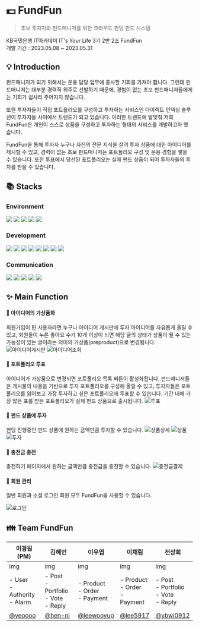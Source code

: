 # 💵 FundFun

> 초보 투자자와 펀드매니저를 위한 크라우드 펀딩 펀드 시스템

KB국민은행 IT아카데미 IT's Your Life 3기 2반 2조 FundFun<br>개발 기간 : 2023.05.08 ~ 2023.05.31

## 💡 Introduction
펀드매니저가 되기 위해서는 운용 담당 업무에 종사할 기회를 가져야 합니다. 그런데 펀드매니저는 대부분 경력직 위주로 선발하기 때문에, 경험이 없는 초보 펀드매니저들에게는 기회가 쉽사리 주어지지 않습니다.

또한 투자자들이 직접 포트폴리오를 구성하고 투자하는 서비스인 다이렉트 인덱싱 솔루션이 투자자들 사이에서 트렌드가 되고 있습니다. 이러한 트렌드에 발맞춰 저희 FundFun은 개인이 스스로 상품을 구성하고 투자하는 형태의 서비스를 개발하고자 했습니다.

FundFun을 통해 투자자 누구나 자신의 전문 지식을 살려 투자 상품에 대한 아이디어를 제시할 수 있고, 경력이 없는 초보 펀드매니저는 포트폴리오 구성 및 운용 경험을 쌓을 수 있습니다. 또한 투표에서 당선된 포트폴리오는 실제 펀드 상품이 되어 투자자들의 투자를 받을 수 있습니다.



## 📚 Stacks
### Environment
<img  src="https://img.shields.io/badge/windows-0078D6?style=for-the-badge&logo=windows&logoColor=white"> <img  src="https://img.shields.io/badge/macOS-000000?style=for-the-badge&logo=macos&logoColor=white"> <img src="https://img.shields.io/badge/intellijIdea-000000?style=for-the-badge&logo=intellijIdea&logoColor=white"> <img src="https://img.shields.io/badge/sqlDeveloper-666666?style=for-the-badge&logo=sqlDeveloper&logoColor=white"> <img src="https://img.shields.io/badge/postman-FF6C37?style=for-the-badge&logo=postman&logoColor=white">


### Development
<img  src="https://img.shields.io/badge/java-007396?style=for-the-badge&logo=java&logoColor=white"> <img  src="https://img.shields.io/badge/oracle-F80000?style=for-the-badge&logo=oracle&logoColor=white"> <img src="https://img.shields.io/badge/springboot-6DB33F?style=for-the-badge&logo=springboot&logoColor=white"> <img src="https://img.shields.io/badge/thymeleaf-005F0F?style=for-the-badge&logo=thymeleaf&logoColor=white"> <img src="https://img.shields.io/badge/html5-E34F26?style=for-the-badge&logo=html5&logoColor=white"> <img src="https://img.shields.io/badge/css-1572B6?style=for-the-badge&logo=css3&logoColor=white">  <img src="https://img.shields.io/badge/javascript-F7DF1E?style=for-the-badge&logo=javascript&logoColor=black">  <img src="https://img.shields.io/badge/jquery-0769AD?style=for-the-badge&logo=jquery&logoColor=white">

### Communication
<img src="https://img.shields.io/badge/github-181717?style=for-the-badge&logo=github&logoColor=white"> <img src="https://img.shields.io/badge/notion-000000?style=for-the-badge&logo=notion&logoColor=white"> <img src="https://img.shields.io/badge/figma-F24E1E?style=for-the-badge&logo=figma&logoColor=white"> <img src="https://img.shields.io/badge/gooleDrive-4285F4?style=for-the-badge&logo=googleDrive&logoColor=white"> <img src="https://img.shields.io/badge/googleMeet-00897B?style=for-the-badge&logo=googleMeet&logoColor=white">

## ✨ Main Function
#### 📃 아이디어의 가상품화
회원가입이 된 사용자라면 누구나 아이디어 게시판에 투자 아이디어를 자유롭게 올릴 수 있고, 회원들이 누른 좋아요 수가 10개 이상이 되면 해당 글의 상태가 상품이 될 수 있는 가능성이 있는 글이라는 의미의 가상품(preproduct)으로 변경됩니다.
![아이디어게시판](https://github.com/fundfun/fund_fund/assets/103356049/a06dd8f0-dede-4d38-bc0b-b3234a8fe05b)
![아이디어조회](https://github.com/fundfun/fund_fund/assets/103356049/e067d338-11e1-465b-aa31-47b8496d4fcc)

#### 📃 포트폴리오 투표
아이디어가 가상품으로 변경되면 포트폴리오 목록 버튼이 활성화됩니다. 펀드매니저들은 게시물의 내용을 기반으로 투자 포트폴리오를 구성해 올릴 수 있고, 투자자들은 포트폴리오를 읽어보고 가장 투자하고 싶은 포트폴리오에 투표할 수 있습니다. 기간 내에 가장 많은 표를 받은 포트폴리오가 실제 펀드 상품으로 출시됩니다.
![투표](https://github.com/fundfun/fund_fund/assets/103356049/96591adc-6e6e-483b-8b16-5c7545b42b27)

#### 📃 펀드 상품에 투자
펀딩 진행중인 펀드 상품에 원하는 금액만큼 투자할 수 있습니다.
![상품상세](https://github.com/fundfun/fund_fund/assets/103356049/616f35a0-e436-41e4-87d2-cd0bac8c8087)
![상품](https://github.com/fundfun/fund_fund/assets/103356049/7b74bf78-1aa9-44f9-ad0b-43421c4932e8)
![투자](https://github.com/fundfun/fund_fund/assets/103356049/d11c7bc8-94aa-41da-9d59-481920c55a59)

#### 📃 충전금 충전
충전하기 페이지에서 원하는 금액만큼 충전금을 충전할 수 있습니다.
![충전금결제](https://github.com/fundfun/fund_fund/assets/103356049/a4e0f4fb-282a-46d2-88de-b7b1fe391e81)

#### 📃 회원 관리
일반 회원과 소셜 로그인 회원 모두 FundFun을 사용할 수 있습니다.

![로그인](https://github.com/fundfun/fund_fund/assets/103356049/a957cad9-d009-45ed-b143-692705390bf4)


## 👪 Team FundFun
| 이경원(PM)                              | 김혜인                                              | 이우엽                                        | 이채림                                    | 전상희                                              |
|--------------------------------------|--------------------------------------------------|--------------------------------------------|----------------------------------------|--------------------------------------------------|
| img                                  | img                                              | img                                        | img                                    | img                                              |
| - User <br> - Authority <br> - Alarm | - Post <br> - Portfolio <br> - Vote <br> - Reply | - Product <br> - Order <br> - Payment      | - Product <br> - Order <br> - Payment  | - Post <br> - Portfolio <br> - Vote <br> - Reply |
| [@yeoooo](https://github.com/yeoooo) | [@hen-ni](https://github.com/hen-ni)             | [@leewooyup](https://github.com/leewooyup) | [@lee5917](https://github.com/lee5917) | [@ybwi0912](https://github.com/ybwi0912)         |